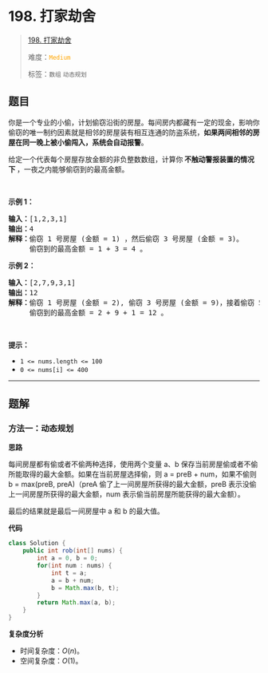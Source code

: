 # 198. 打家劫舍

> [198. 打家劫舍](https://leetcode.cn/problems/house-robber/)
>
> 难度：<font color=orange>`Medium`</font>
>
> 标签：`数组` `动态规划`

## 题目

<p>你是一个专业的小偷，计划偷窃沿街的房屋。每间房内都藏有一定的现金，影响你偷窃的唯一制约因素就是相邻的房屋装有相互连通的防盗系统，<strong>如果两间相邻的房屋在同一晚上被小偷闯入，系统会自动报警</strong>。</p>

<p>给定一个代表每个房屋存放金额的非负整数数组，计算你<strong> 不触动警报装置的情况下 </strong>，一夜之内能够偷窃到的最高金额。</p>

<p> </p>

<p><strong>示例 1：</strong></p>

<pre>
<strong>输入：</strong>[1,2,3,1]
<strong>输出：</strong>4
<strong>解释：</strong>偷窃 1 号房屋 (金额 = 1) ，然后偷窃 3 号房屋 (金额 = 3)。
     偷窃到的最高金额 = 1 + 3 = 4 。</pre>

<p><strong>示例 2：</strong></p>

<pre>
<strong>输入：</strong>[2,7,9,3,1]
<strong>输出：</strong>12
<strong>解释：</strong>偷窃 1 号房屋 (金额 = 2), 偷窃 3 号房屋 (金额 = 9)，接着偷窃 5 号房屋 (金额 = 1)。
     偷窃到的最高金额 = 2 + 9 + 1 = 12 。
</pre>

<p> </p>

<p><strong>提示：</strong></p>

<ul>
	<li><code>1 <= nums.length <= 100</code></li>
	<li><code>0 <= nums[i] <= 400</code></li>
</ul>


--------------------

## 题解

### 方法一：动态规划

**思路**

每间房屋都有偷或者不偷两种选择，使用两个变量 a、b 保存当前房屋偷或者不偷所能取得的最大金额。如果在当前房屋选择偷，则 a = preB + num，如果不偷则 b = max(preB, preA)（preA 偷了上一间房屋所获得的最大金额，preB 表示没偷上一间房屋所获得的最大金额，num 表示偷当前房屋所能获得的最大金额）。

最后的结果就是最后一间房屋中 a 和 b 的最大值。

**代码**

```java
class Solution {
    public int rob(int[] nums) {
        int a = 0, b = 0;
        for(int num : nums) {
            int t = a;
            a = b + num;
            b = Math.max(b, t);
        }
        return Math.max(a, b);
    }
}
```

**复杂度分析**

- 时间复杂度：$O(n)$。
- 空间复杂度：$O(1)$。
